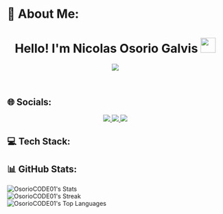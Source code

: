 


# 💫 About Me:

<h1 align="center"><b>Hello! I'm Nicolas Osorio Galvis</b> <img src="https://media.giphy.com/media/hvRJCLFzcasrR4ia7z/giphy.gif" width="35"></h1>

<p align="center">
  <a href="https://github.com/DenverCoder1/readme-typing-svg">
    <img src="https://readme-typing-svg.herokuapp.com?font=Roboto+Mono&color=cyan&size=30&center=true&vCenter=true&width=800&height=120&lines=Mathematics+Enthusiast+🎓;Machine+Learning+Fanatic+🤖;Computer+Science+Student+💻;GitHub+Campus+Expert+🚩">
  </a>
</p>

<br>

## 🌐 Socials:

<p align="center">
  <a href="https://www.linkedin.com/in/josefeldc/">
    <img src="https://img.shields.io/badge/LinkedIn-%230077B5.svg?style=for-the-badge&logo=linkedin&logoColor=white">
  </a>
  <a href="https://reddit.com/user/PiDuart">
    <img src="https://img.shields.io/badge/Reddit-%23FF4500.svg?style=for-the-badge&logo=Reddit&logoColor=white">
  </a>
  <a href="https://x.com/josefdc_">
    <img src="https://img.shields.io/badge/Twitter-%231DA1F2.svg?style=for-the-badge&logo=Twitter&logoColor=white">
  </a>
</p>

## 💻 Tech Stack:

<p align="center">

</p>

## 📊 GitHub Stats:

![OsorioCODE01's Stats](https://github-readme-stats.vercel.app/api?username=OsorioCODE01&theme=dracula&show_icons=true&hide_border=true&count_private=true)  
  ![OsorioCODE01's Streak](https://github-readme-streak-stats.herokuapp.com/?user=OsorioCODE01&theme=dracula&hide_border=true)  
  ![OsorioCODE01's Top Languages](https://github-readme-stats.vercel.app/api/top-langs/?username=OsorioCODE01&theme=dracula&show_icons=true&hide_border=true&layout=compact)



<!-- You can add more sections here like Projects, Blogs, etc. -->
